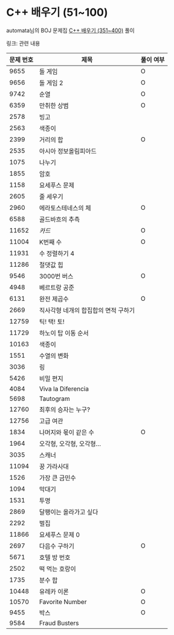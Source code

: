 # C++ 배우기 (51~100)
automata님의 BOJ 문제집 [C++ 배우기 (351~400)](https://www.acmicpc.net/workbook/view/617) 풀이  
  
링크: 관련 내용

|문제 번호|제목|풀이 여부|
|---|---|---|
|9655 |돌 게임    |O|
|9656 |돌 게임 2  |O|
|9742 |순열  |O|
|6359 |만취한 상범  |O|
|2578 |빙고  | |
|2563 |색종이 | |
|2399 |거리의 합|O|
|2535 |아시아 정보올림피아드 | |
|1075 |나누기 | |
|1855 |암호  | |
|1158 |요세푸스 문제 | |
|2605 |줄 세우기   | |
|2960 |에라토스테네스의 체  |O|
|6588 |골드바흐의 추측    | |
|11652|*카드*  |O|
|11004|K번째 수   |O|
|11931|수 정렬하기 4    | |
|11286|절댓값 힙   | |
|9546 |3000번 버스    |O|
|4948 |베르트랑 공준 | |
|6131 |완전 제곱수  |O|
|2669 |직사각형 네개의 합집합의 면적 구하기    | |
|12759|틱! 택! 토!    | |
|11729|하노이 탑 이동 순서 | |
|10163|색종이 | |
|1551 |수열의 변화  | |
|3036 |링   | |
|5426 |비밀 편지   | |
|4084 |Viva la Diferencia  | |
|5698 |Tautogram   | |
|12760|최후의 승자는 누구? | |
|12756|고급 여관   | |
|1834 |나머지와 몫이 같은 수    |O|
|1964 |오각형, 오각형, 오각형…  | |
|3035 |스캐너 | |
|11094|꿍 가라사대  | |
|1526 |가장 큰 금민수        | |
|1094 |막대기   | |
|1531 |투명      | |
|2869 |달팽이는 올라가고 싶다    | |
|2292 |벌집  | |
|11866|요세푸스 문제 0   | |
|2697 |다음수 구하기 |O|
|5671 |호텔 방 번호 | |
|2502 |떡 먹는 호랑이   | |
|1735 |분수 합    | |
|10448|유레카 이론  |O|
|10570|Favorite Number |O|
|9455 |박스  |O|
|9584 |Fraud Busters   | |